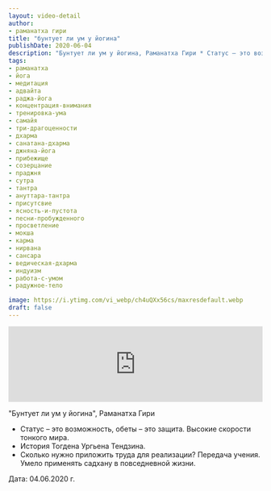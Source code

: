 ```yaml
---
layout: video-detail
author:
- раманатха гири
title: "бунтует ли ум у йогина"
publishDate: 2020-06-04
description: "Бунтует ли ум у йогина, Раманатха Гири * Статус – это возможность, обеты – это защита. Высокие скорости тонкого мира. * История Тогдена Ургьена Тендзина. * Сколько нужно приложить труда для реализации? Передача учения. Умело применять садхану в п"
tags: 
- раманатха
- йога
- медитация
- адвайта
- раджа-йога
- концентрация-внимания
- тренировка-ума
- самайя
- три-драгоценности
- дхарма
- санатана-дхарма
- джняна-йога
- прибежище
- созерцание
- праджня
- сутра
- тантра
- ануттара-тантра
- присутсвие
- ясность-и-пустота
- песни-пробужденного
- просветление
- мокша
- карма
- нирвана
- сансара
- ведическая-дхарма
- индуизм
- работа-с-умом
- радужное-тело

image: https://i.ytimg.com/vi_webp/ch4uQXx56cs/maxresdefault.webp
draft: false
---
```


<iframe width="100%" src="https://www.youtube.com/embed/ch4uQXx56cs" frameborder="0" allowfullscreen=""></iframe> 

 "Бунтует ли ум у йогина", Раманатха Гири

* Статус – это возможность, обеты – это защита. Высокие скорости тонкого мира.
* История Тогдена Ургьена Тендзина.
* Сколько нужно приложить труда для реализации? Передача учения. Умело применять садхану в повседневной жизни.

  
 Дата: 04.06.2020 г.

  

 